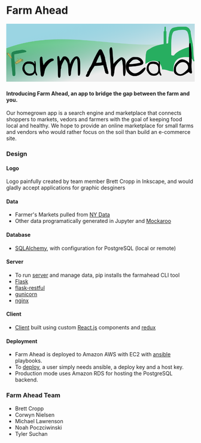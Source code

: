 # Farm Ahead
![](client/public/farmaheadlogo_medium.png)
#### Introducing Farm Ahead, an app to bridge the gap between the farm and you.
Our homegrown app is a search engine and marketplace that connects shoppers to markets, vedors and farmers with the goal of keeping food local and healthy. We hope to provide an online marketplace for small farms and vendors who would rather focus on the soil than build an e-commerce site.

### Design
#### Logo
Logo painfully created by team member Brett Cropp in Inkscape, and would gladly accept applications for graphic desginers

#### Data
* Farmer's Markets pulled from [NY Data](https://data.ny.gov/Economic-Development/Farmers-Markets-in-New-York-State/qq4h-8p86)
* Other data programatically generated in Jupyter and [Mockaroo](https://www.mockaroo.com)

#### Database
* [SQLAlchemy](https://www.sqlalchemy.org/), with configuration for PostgreSQL (local or remote)

#### Server
* To run [server](server/README.md) and manage data, pip installs the farmahead CLI tool
* [Flask](https://flask.palletsprojects.com/en/1.1.x/)
* [flask-restful](https://flask-restful.readthedocs.io/en/latest/)
* [gunicorn](https://gunicorn.org/)
* [nginx](https://www.nginx.com/)

#### Client
* [Client](client/README.md) built using custom [React.js](https://reactjs.org/) components and [redux](https://react-redux.js.org/)

#### Deployment 
* Farm Ahead is deployed to Amazon AWS with EC2 with [ansible](https://www.ansible.com/) playbooks. 
* To [deploy](ansible/README.md), a user simply needs ansible, a deploy key and a host key.
* Production mode uses Amazon RDS for hosting the PostgreSQL backend.

### Farm Ahead Team
* Brett Cropp
* Corwyn Nielsen
* Michael Lawrenson
* Noah Poczciwinski
* Tyler Suchan
